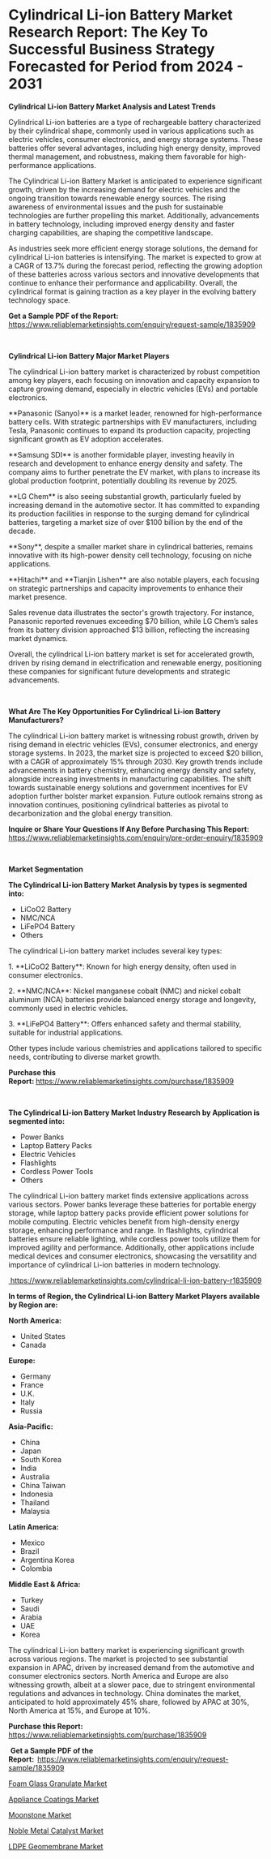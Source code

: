 <p><h1>Cylindrical Li-ion Battery Market Research Report: The Key To Successful Business Strategy Forecasted for Period from 2024 - 2031</h1></p><p><strong>Cylindrical Li-ion Battery Market Analysis and Latest Trends</strong></p>
<p><p>Cylindrical Li-ion batteries are a type of rechargeable battery characterized by their cylindrical shape, commonly used in various applications such as electric vehicles, consumer electronics, and energy storage systems. These batteries offer several advantages, including high energy density, improved thermal management, and robustness, making them favorable for high-performance applications.</p><p>The Cylindrical Li-ion Battery Market is anticipated to experience significant growth, driven by the increasing demand for electric vehicles and the ongoing transition towards renewable energy sources. The rising awareness of environmental issues and the push for sustainable technologies are further propelling this market. Additionally, advancements in battery technology, including improved energy density and faster charging capabilities, are shaping the competitive landscape.</p><p>As industries seek more efficient energy storage solutions, the demand for cylindrical Li-ion batteries is intensifying. The market is expected to grow at a CAGR of 13.7% during the forecast period, reflecting the growing adoption of these batteries across various sectors and innovative developments that continue to enhance their performance and applicability. Overall, the cylindrical format is gaining traction as a key player in the evolving battery technology space.</p></p>
<p><strong>Get a Sample PDF of the Report:&nbsp;</strong> <a href="https://www.reliablemarketinsights.com/enquiry/request-sample/1835909?utm_campaign=1347&utm_medium=2&utm_source=Github&utm_content=ia&utm_term=16102024&utm_id=cylindrical-li-ion-battery">https://www.reliablemarketinsights.com/enquiry/request-sample/1835909</a></p>
<p>&nbsp;</p>
<p><strong>Cylindrical Li-ion Battery Major Market Players</strong></p>
<p><p>The cylindrical Li-ion battery market is characterized by robust competition among key players, each focusing on innovation and capacity expansion to capture growing demand, especially in electric vehicles (EVs) and portable electronics. </p><p>**Panasonic (Sanyo)** is a market leader, renowned for high-performance battery cells. With strategic partnerships with EV manufacturers, including Tesla, Panasonic continues to expand its production capacity, projecting significant growth as EV adoption accelerates. </p><p>**Samsung SDI** is another formidable player, investing heavily in research and development to enhance energy density and safety. The company aims to further penetrate the EV market, with plans to increase its global production footprint, potentially doubling its revenue by 2025. </p><p>**LG Chem** is also seeing substantial growth, particularly fueled by increasing demand in the automotive sector. It has committed to expanding its production facilities in response to the surging demand for cylindrical batteries, targeting a market size of over $100 billion by the end of the decade. </p><p>**Sony**, despite a smaller market share in cylindrical batteries, remains innovative with its high-power density cell technology, focusing on niche applications. </p><p>**Hitachi** and **Tianjin Lishen** are also notable players, each focusing on strategic partnerships and capacity improvements to enhance their market presence. </p><p>Sales revenue data illustrates the sector's growth trajectory. For instance, Panasonic reported revenues exceeding $70 billion, while LG Chem’s sales from its battery division approached $13 billion, reflecting the increasing market dynamics. </p><p>Overall, the cylindrical Li-ion battery market is set for accelerated growth, driven by rising demand in electrification and renewable energy, positioning these companies for significant future developments and strategic advancements.</p></p>
<p>&nbsp;</p>
<p><strong>What Are The Key Opportunities For Cylindrical Li-ion Battery Manufacturers?</strong></p>
<p><p>The cylindrical Li-ion battery market is witnessing robust growth, driven by rising demand in electric vehicles (EVs), consumer electronics, and energy storage systems. In 2023, the market size is projected to exceed $20 billion, with a CAGR of approximately 15% through 2030. Key growth trends include advancements in battery chemistry, enhancing energy density and safety, alongside increasing investments in manufacturing capabilities. The shift towards sustainable energy solutions and government incentives for EV adoption further bolster market expansion. Future outlook remains strong as innovation continues, positioning cylindrical batteries as pivotal to decarbonization and the global energy transition.</p></p>
<p><strong>Inquire or Share Your Questions If Any Before Purchasing This Report:</strong> <a href="https://www.reliablemarketinsights.com/enquiry/pre-order-enquiry/1835909?utm_campaign=1347&utm_medium=2&utm_source=Github&utm_content=ia&utm_term=16102024&utm_id=cylindrical-li-ion-battery">https://www.reliablemarketinsights.com/enquiry/pre-order-enquiry/1835909</a></p>
<p>&nbsp;</p>
<p><strong>Market Segmentation</strong></p>
<p><strong>The Cylindrical Li-ion Battery Market Analysis by types is segmented into:</strong></p>
<p><ul><li>LiCoO2 Battery</li><li>NMC/NCA</li><li>LiFePO4 Battery</li><li>Others</li></ul></p>
<p><p>The cylindrical Li-ion battery market includes several key types: </p><p>1. **LiCoO2 Battery**: Known for high energy density, often used in consumer electronics.</p><p>2. **NMC/NCA**: Nickel manganese cobalt (NMC) and nickel cobalt aluminum (NCA) batteries provide balanced energy storage and longevity, commonly used in electric vehicles.</p><p>3. **LiFePO4 Battery**: Offers enhanced safety and thermal stability, suitable for industrial applications.</p><p>Other types include various chemistries and applications tailored to specific needs, contributing to diverse market growth.</p></p>
<p><strong>Purchase this Report:&nbsp;</strong><a href="https://www.reliablemarketinsights.com/purchase/1835909?utm_campaign=1347&utm_medium=2&utm_source=Github&utm_content=ia&utm_term=16102024&utm_id=cylindrical-li-ion-battery">https://www.reliablemarketinsights.com/purchase/1835909</a></p>
<p>&nbsp;</p>
<p><strong>The Cylindrical Li-ion Battery Market Industry Research by Application is segmented into:</strong></p>
<p><ul><li>Power Banks</li><li>Laptop Battery Packs</li><li>Electric Vehicles</li><li>Flashlights</li><li>Cordless Power Tools</li><li>Others</li></ul></p>
<p><p>The cylindrical Li-ion battery market finds extensive applications across various sectors. Power banks leverage these batteries for portable energy storage, while laptop battery packs provide efficient power solutions for mobile computing. Electric vehicles benefit from high-density energy storage, enhancing performance and range. In flashlights, cylindrical batteries ensure reliable lighting, while cordless power tools utilize them for improved agility and performance. Additionally, other applications include medical devices and consumer electronics, showcasing the versatility and importance of cylindrical Li-ion batteries in modern technology.</p></p>
<p><a href="https://www.reliablemarketinsights.com/cylindrical-li-ion-battery-r1835909?utm_campaign=1347&utm_medium=2&utm_source=Github&utm_content=ia&utm_term=16102024&utm_id=cylindrical-li-ion-battery">&nbsp;https://www.reliablemarketinsights.com/cylindrical-li-ion-battery-r1835909</a></p>
<p><strong>In terms of Region, the Cylindrical Li-ion Battery Market Players available by Region are:</strong></p>
<p>
    <p> <strong> North America: </strong>
        <ul>
            <li>United States</li>
            <li>Canada</li>
        </ul>
        </p> 
    <p> <strong> Europe: </strong>
        <ul>
            <li>Germany</li>
            <li>France</li>
            <li>U.K.</li>
            <li>Italy</li>
            <li>Russia</li>
        </ul>
        </p> 
    <p> <strong> Asia-Pacific: </strong>
        <ul>
            <li>China</li>
            <li>Japan</li>
            <li>South Korea</li>
            <li>India</li>
            <li>Australia</li>
            <li>China Taiwan</li>
            <li>Indonesia</li>
            <li>Thailand</li>
            <li>Malaysia</li>
        </ul>
        </p> 
    <p> <strong> Latin America: </strong>
        <ul>
            <li>Mexico</li>
            <li>Brazil</li>
            <li>Argentina Korea</li>
            <li>Colombia</li>
        </ul>
        </p> 
    <p> <strong> Middle East & Africa: </strong>
        <ul>
            <li>Turkey</li>
            <li>Saudi</li>
            <li>Arabia</li>
            <li>UAE</li>
            <li>Korea</li>
        </ul>
    </p>
    </p>
<p><p>The cylindrical Li-ion battery market is experiencing significant growth across various regions. The market is projected to see substantial expansion in APAC, driven by increased demand from the automotive and consumer electronics sectors. North America and Europe are also witnessing growth, albeit at a slower pace, due to stringent environmental regulations and advances in technology. China dominates the market, anticipated to hold approximately 45% share, followed by APAC at 30%, North America at 15%, and Europe at 10%.</p></p>
<p><strong>Purchase this Report: </strong><a href="https://www.reliablemarketinsights.com/purchase/1835909?utm_campaign=1347&utm_medium=2&utm_source=Github&utm_content=ia&utm_term=16102024&utm_id=cylindrical-li-ion-battery">https://www.reliablemarketinsights.com/purchase/1835909</a></p>
<p>&nbsp;<strong>Get a Sample PDF of the Report:&nbsp;&nbsp;</strong><a href="https://www.reliablemarketinsights.com/enquiry/request-sample/1835909?utm_campaign=1347&utm_medium=2&utm_source=Github&utm_content=ia&utm_term=16102024&utm_id=cylindrical-li-ion-battery">https://www.reliablemarketinsights.com/enquiry/request-sample/1835909</a></p>
<p><strong></strong></p>
<p><p><a href="https://www.linkedin.com/pulse/booming-foam-glass-granulate-market-sector-analysis-growth-projections-sjgdc?utm_campaign=1347&utm_medium=2&utm_source=Github&utm_content=ia&utm_term=16102024&utm_id=cylindrical-li-ion-battery">Foam Glass Granulate Market</a></p><p><a href="https://www.linkedin.com/pulse/navigating-global-appliance-coatings-market-landscape-trends-rfruc?utm_campaign=1347&utm_medium=2&utm_source=Github&utm_content=ia&utm_term=16102024&utm_id=cylindrical-li-ion-battery">Appliance Coatings Market</a></p><p><a href="https://www.linkedin.com/pulse/analyzing-global-moonstone-market-growth-prospects-future-forecast-ndt2c?utm_campaign=1347&utm_medium=2&utm_source=Github&utm_content=ia&utm_term=16102024&utm_id=cylindrical-li-ion-battery">Moonstone Market</a></p><p><a href="https://www.linkedin.com/pulse/global-noble-metal-catalyst-market-focus-application-end-use-cvlvc?utm_campaign=1347&utm_medium=2&utm_source=Github&utm_content=ia&utm_term=16102024&utm_id=cylindrical-li-ion-battery">Noble Metal Catalyst Market</a></p><p><a href="https://www.linkedin.com/pulse/market-forecasting-change-global-ldpe-geomembrane-dynamics-future-zkwyc?utm_campaign=1347&utm_medium=2&utm_source=Github&utm_content=ia&utm_term=16102024&utm_id=cylindrical-li-ion-battery">LDPE Geomembrane Market</a></p></p>